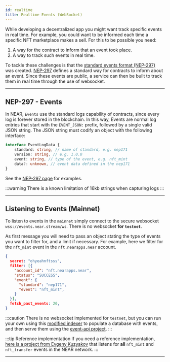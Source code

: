 ```yaml
---
id: realtime
title: Realtime Events (WebSocket)
---
```


While developing a decentralized app you might want track specific events in real time. For example, you could want
to be informed each time a specific NFT marketplace makes a sell. For this to be possible you need:

1. A way for the contract to inform that an event took place.
2. A way to track such events in real time.

To tackle these challenges is that the [standard events format (NEP-297)](https://nomicon.io/Standards/EventsFormat) was created.
[NEP-297](https://nomicon.io/Standards/EventsFormat) defines a standard way for contracts to inform about an event. Since these
events are public, a service can then be built to track them in real time through the use of websocket.

---

## NEP-297 - Events
In NEAR, `Events` use the standard logs capability of contracts, since every log is forever stored in the blockchain. In this way,
Events are normal log entries that start with the `EVENT_JSON:` prefix, followed by a single valid JSON string. The JSON string
must codify an object with the following interface:

```ts
interface EventLogData {
    standard: string, // name of standard, e.g. nep171
    version: string, // e.g. 1.0.0
    event: string, // type of the event, e.g. nft_mint
    data?: unknown, // event data defined in the nep171
}
```

See the [NEP-297 page](https://nomicon.io/Standards/EventsFormat) for examples.

:::warning
There is a known limitation of 16kb strings when capturing logs
:::

---

## Listening to Events (Mainnet)

To listen to events in the `mainnet` simply connect to the secure websocket `wss://events.near.stream/ws`. There is no websocket **for `testnet`**.

As first message you will need to pass an object stating the type of events you want to filter for, and a limit if necessary. For example, here we filter for the `nft_mint` event in the `nft.nearapps.near` account.

```json
{
  secret: "ohyeahnftsss",
  filter: [{
    "account_id": "nft.nearapps.near",
    "status": "SUCCESS",
    "event": {
      "standard": "nep171",
      "event": "nft_mint",
    }
  }],
  fetch_past_events: 20,
}
```

:::caution
There is no websocket implemented for `testnet`, but you can run your own using this [modified indexer](https://github.com/evgenykuzyakov/indexer-tutorials/tree/master/example-indexer) to
populate a database with events, and then serve them using the [event-api project](https://github.com/evgenykuzyakov/event-api). 
:::

:::tip Reference implementation
If you need a reference implementation, [here is a project from Evgeny Kuzyakov](https://github.com/evgenykuzyakov/nft-mints)
that listens for **all** `nft_mint` and `nft_transfer` events in the NEAR network.
:::

---
